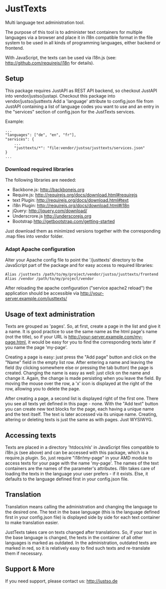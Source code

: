 # JustTexts

Multi language text administration tool.

The purpose of this tool is to administer text containers for multiple languages via a browser and place it in i18n
compatible format in the file system to be used in all kinds of programming languages, either backend or frontend.

With JavaScript, the texts can be used via i18n.js (see: http://github.com/requirejs/i18n for details).

## Setup

This package requires JustAPI as REST API backend, so checkout JustAPI into vendor/justso/justapi.
Checkout this package into vendor/justso/justtexts
Add a 'language' attribute to config.json file from JustAPI containing a list of language codes you want to use and an
entry in the "services" section of config.json for the JustTexts services.

Example:

```
...
"languages": ["de", "en", "fr"],
"services": {
    ...
    "justtexts/*": "file:vendor/justso/justtexts/services.json"
}
...
```

### Download required libraries

The following libraries are needed:
- Backbone.js: http://backbonejs.org
- Require.js: http://requirejs.org/docs/download.html#requirejs
- text Plugin: http://requirejs.org/docs/download.html#text
- i18n Plugin: http://requirejs.org/docs/download.html#i18n
- jQuery: http://jquery.com/download/
- Underscrore.js http://underscorejs.org
- Bootstrap http://getbootstrap.com/getting-started

Just download them as minimized versions together with the corresponding .map files into vendor folder.

### Adapt Apache configuration

Alter your Apache config file to point the '/justtexts' directory to the JavaScript part of the package and for easy
access to required libraries:

```
Alias /justtexts /path/to/my/project/vendor/justso/justtexts/frontend
Alias /vendor /path/to/my/project/vendor
```

After reloading the apache configuration ("service apache2 reload") the application should be accessible via
http://your-server.example.com/justtexts/

## Usage of text administration

Texts are grouped as 'pages'. So, at first, create a page in the list and give it a name. It is good practice to use
the same name as the html page's name (not the title), so if your URL is http://your-server.example.com/my-page.html, it
would be easy for you to find the corresponding texts later if you name the page 'my-page'.

Creating a page is easy: just press the "Add page" button and click on the "Name" field in the empty list row. After
entering a name and leaving the field (by clicking somewhere else or pressing the tab button) the page is created.
Changing the name is easy as well: just click on the name and change it. Again, the change is made persisting when you
leave the field. By moving the mouse over the row, a 'x' icon is displayed at the right of the row, allowing you to
delete the page.

After creating a page, a second list is displayed right of the first one. There you see all texts yet defined in this
page - none. With the "Add text" button you can create new text blocks for the page, each having a unique name and the
text itself. The text is later accessed via its unique name. Creating, altering or deleting texts is just the same as
with pages. Just WYSIWYG.

## Accessing texts

Texts are placed in a directory 'htdocs/nls' in JavaScript files compatible to i18n.js (see above) and can be accessed
with this package, which is a require.js plugin. So, just require "i18n!my-page" in your AMD module to access texts for
your page with the name 'my-page'. The names of the text containers are the names of the parameter's attributes. i18n
takes care of loading the texts in the language your user prefers - if it exists. Else, it defaults to the language
defined first in your config.json file.

## Translation

Translation means calling the administration and changing the language to the desired one. The text in the base language
(this is the language defined first in your config.json file) is displayed side by side for each text container to make
translation easier.

JustTexts takes care on texts changed after translations. So, if your text in the base language is changed, the texts in
the container of all other languages is marked as outdated. In the administration, outdated texts are marked in red, so
it is relatively easy to find such texts and re-translate them if necessary.

## Support & More

If you need support, please contact us: http://justso.de
